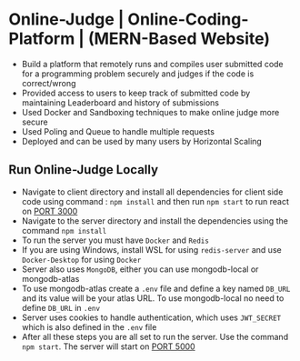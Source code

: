 # Online-Judge | Online-Coding-Platform | (MERN-Based Website)

- Build a platform that remotely runs and compiles user submitted code for a programming problem securely and judges if the code is correct/wrong
- Provided access to users to keep track of submitted code by maintaining Leaderboard and history of submissions
- Used Docker and Sandboxing techniques to make online judge more secure
- Used Poling and Queue to handle multiple requests
- Deployed and can be used by many users by Horizontal Scaling

## Run Online-Judge Locally

- Navigate to client directory and install all dependencies for client side code using command : `npm install` and then run `npm start` to run react on [PORT 3000](https://localhost:3000)
- Navigate to the server directory and install the dependencies using the command `npm install`
- To run the server you must have `Docker` and `Redis` 
- If you are using Windows, install WSL for using `redis-server` and use `Docker-Desktop` for using `Docker`
- Server also uses `MongoDB`, either you can use mongodb-local or mongodb-atlas
- To use mongodb-atlas create a `.env` file and define a key named `DB_URL` and its value will be your atlas URL. To use mongodb-local no need to define `DB_URL` in `.env`
- Server uses cookies to handle authentication, which uses `JWT_SECRET` which is also defined in the `.env` file
- After all these steps you are all set to run the server. Use the command `npm start`. The server will start on [PORT 5000](https://localhost:5000)

